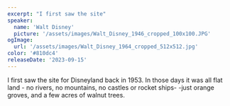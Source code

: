 ```yaml
---
excerpt: "I first saw the site"
speaker:
  name: 'Walt Disney'
  picture: '/assets/images/Walt_Disney_1946_cropped_100x100.JPG'
ogImage:
  url: '/assets/images/Walt_Disney_1964_cropped_512x512.jpg'
color: '#810dc4'
releaseDate: '2023-09-15'
---
```

I first saw the site for Disneyland back in 1953. In those days it was all flat land - no rivers, no mountains, no castles or rocket ships- -just orange groves, and a few acres of walnut trees.
